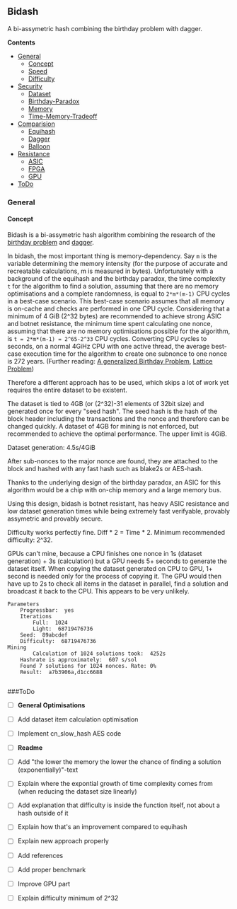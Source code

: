 ## Bidash
A bi-assymetric hash combining the birthday problem with dagger.

**Contents**

- [General](#General)
	- [Concept](#Concept)
	- [Speed](#Speed)
	- [Difficulty](#Difficulty)
- [Security](#Security)
	- [Dataset](#Dataset)
	- [Birthday-Paradox](#Birthday-Paradox)
	- [Memory](#Memory)
	- [Time-Memory-Tradeoff](#Time-Memory-Tradeoff)
- [Comparision](#Comparision)
	- [Equihash](#Equihash)
	- [Dagger](#Dagger)
	- [Balloon](#Balloon)
- [Resistance](#Resistance)
	- [ASIC](#ASIC)
	- [FPGA](#FPGA)
	- [GPU](#GPU)
- [ToDo](#ToDo)

### General
#### Concept
Bidash is a bi-assymetric hash algorithm combining the research of the [birthday problem](#Birthday-Paradox) and [dagger](https://webcache.googleusercontent.com/search?q=cache:bmDsAGmmcG8J:www.hashcash.org/papers/dagger.html+).

In bidash, the most important thing is memory-dependency. Say `m` is the variable determining the memory intensity (for the purpose of accurate and recreatable calculations, m is measured in bytes). Unfortunately with a background of the equihash and the birthday paradox, the time complexity `t` for the algorithm to find a solution, assuming that there are no memory optimisations and a complete randomness, is equal to `2*m*(m-1)` CPU cycles in a best-case scenario. This best-case scenario assumes that all memory is on-cache and checks are performed in one CPU cycle. Considering that a minimum of 4 GiB (2^32 bytes) are recommended to achieve strong ASIC and botnet resistance, the minimum time spent calculating one nonce, assuming that there are no memory optimisations possible for the algorithm, is `t = 2*m*(m-1) = 2^65-2^33` CPU cycles. Converting CPU cycles to seconds, on a normal 4GiHz CPU with one active thread, the average best-case execution time for the algorithm to create one subnonce to one nonce is 272 years. (Further reading: [A generalized Birthday Problem](https://link.springer.com/content/pdf/10.1007%2F3-540-45708-9_19.pdf), [Lattice Problem](https://cseweb.ucsd.edu/~daniele/papers/SVP.pdf))

Therefore a different approach has to be used, which skips a lot of work yet requires the entire dataset to be existent.

The dataset is tied to 4GB (or (2^32)-31 elements of 32bit size) and generated once for every "seed hash". The seed hash is the hash of the block header including the transactions and the nonce and therefore can be changed quickly. A dataset of 4GB for mining is not enforced, but recommended to achieve the optimal performance. The upper limit is 4GiB.

Dataset generation: 4.5s/4GiB

After sub-nonces to the major nonce are found, they are attached to the block and hashed with any fast hash such as blake2s or AES-hash.

Thanks to the underlying design of the birthday paradox, an ASIC for this algorithm would be a chip with on-chip memory and a large memory bus.

Using this design, bidash is botnet resistant, has heavy ASIC resistance and low dataset generation times while being extremely fast verifyable, provably assymetric and provably secure.

Difficulty works perfectly fine. Diff * 2 = Time * 2. Minimum recommended difficulty: 2^32. 

GPUs can't mine, because a CPU finishes one nonce in 1s (dataset generation) + 3s (calculation) but a GPU needs 5+ seconds to generate the dataset itself. When copying the dataset generated on CPU to GPU, 1+ second is needed only for the process of copying it. The GPU would then have up to 2s to check all items in the dataset in parallel, find a solution and broadcast it back to the CPU. This appears to be very unlikely.

```
Parameters
	Progressbar:  yes
	Iterations
		Full:  1024
		Light:  68719476736
	Seed:  89abcdef
	Difficulty:  68719476736
Mining
        Calculation of 1024 solutions took:  4252s                              
	Hashrate is approximately:  607 s/sol
	Found 7 solutions for 1024 nonces. Rate: 0%
	Result:  a7b3906a,d1cc6688


```

###ToDo
- [ ] **General Optimisations**
- [ ] Add dataset item calculation optimisation
- [ ] Implement cn_slow\_hash AES code
- [ ] **Readme**
- [ ] Add "the lower the memory the lower the chance of finding a solution (exponentially)"-text
- [ ] Explain where the expontial growth of time complexity comes from (when reducing the dataset size linearly)
- [ ] Add explanation that difficulty is inside the function itself, not about a hash outside of it
- [ ] Explain how that's an improvement compared to equihash
- [ ] Explain new approach properly
- [ ] Add references
- [ ] Add proper benchmark
- [ ] Improve GPU part
- [ ] Explain difficulty minimum of 2^32

